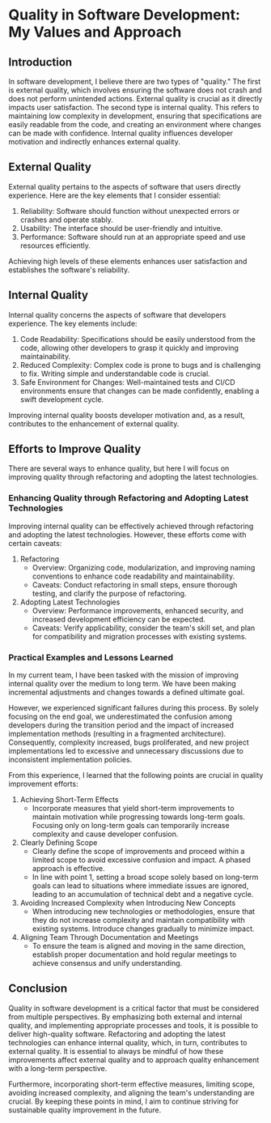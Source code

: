 # Quality in Software Development: My Values and Approach
## Introduction
In software development, I believe there are two types of "quality." The first is external quality, which involves ensuring the software does not crash and does not perform unintended actions. External quality is crucial as it directly impacts user satisfaction. The second type is internal quality. This refers to maintaining low complexity in development, ensuring that specifications are easily readable from the code, and creating an environment where changes can be made with confidence. Internal quality influences developer motivation and indirectly enhances external quality.

## External Quality
External quality pertains to the aspects of software that users directly experience. Here are the key elements that I consider essential:

1. Reliability: Software should function without unexpected errors or crashes and operate stably.
2. Usability: The interface should be user-friendly and intuitive.
3. Performance: Software should run at an appropriate speed and use resources efficiently.

Achieving high levels of these elements enhances user satisfaction and establishes the software's reliability.

## Internal Quality
Internal quality concerns the aspects of software that developers experience. The key elements include:

1. Code Readability: Specifications should be easily understood from the code, allowing other developers to grasp it quickly and improving maintainability.
2. Reduced Complexity: Complex code is prone to bugs and is challenging to fix. Writing simple and understandable code is crucial.
3. Safe Environment for Changes: Well-maintained tests and CI/CD environments ensure that changes can be made confidently, enabling a swift development cycle.

Improving internal quality boosts developer motivation and, as a result, contributes to the enhancement of external quality.

## Efforts to Improve Quality
There are several ways to enhance quality, but here I will focus on improving quality through refactoring and adopting the latest technologies.

### Enhancing Quality through Refactoring and Adopting Latest Technologies
Improving internal quality can be effectively achieved through refactoring and adopting the latest technologies. However, these efforts come with certain caveats:

1. Refactoring
    - Overview: Organizing code, modularization, and improving naming conventions to enhance code readability and maintainability.
    - Caveats: Conduct refactoring in small steps, ensure thorough testing, and clarify the purpose of refactoring.
2. Adopting Latest Technologies
    - Overview: Performance improvements, enhanced security, and increased development efficiency can be expected.
    - Caveats: Verify applicability, consider the team's skill set, and plan for compatibility and migration processes with existing systems.

### Practical Examples and Lessons Learned
In my current team, I have been tasked with the mission of improving internal quality over the medium to long term. We have been making incremental adjustments and changes towards a defined ultimate goal.

However, we experienced significant failures during this process. By solely focusing on the end goal, we underestimated the confusion among developers during the transition period and the impact of increased implementation methods (resulting in a fragmented architecture). Consequently, complexity increased, bugs proliferated, and new project implementations led to excessive and unnecessary discussions due to inconsistent implementation policies.

From this experience, I learned that the following points are crucial in quality improvement efforts:

1. Achieving Short-Term Effects
    - Incorporate measures that yield short-term improvements to maintain motivation while progressing towards long-term goals. Focusing only on long-term goals can temporarily increase complexity and cause developer confusion.
2. Clearly Defining Scope
    - Clearly define the scope of improvements and proceed within a limited scope to avoid excessive confusion and impact. A phased approach is effective.
    - In line with point 1, setting a broad scope solely based on long-term goals can lead to situations where immediate issues are ignored, leading to an accumulation of technical debt and a negative cycle.
3. Avoiding Increased Complexity when Introducing New Concepts
    - When introducing new technologies or methodologies, ensure that they do not increase complexity and maintain compatibility with existing systems. Introduce changes gradually to minimize impact.
4. Aligning Team Through Documentation and Meetings
    - To ensure the team is aligned and moving in the same direction, establish proper documentation and hold regular meetings to achieve consensus and unify understanding.

## Conclusion
Quality in software development is a critical factor that must be considered from multiple perspectives. By emphasizing both external and internal quality, and implementing appropriate processes and tools, it is possible to deliver high-quality software. Refactoring and adopting the latest technologies can enhance internal quality, which, in turn, contributes to external quality. It is essential to always be mindful of how these improvements affect external quality and to approach quality enhancement with a long-term perspective.

Furthermore, incorporating short-term effective measures, limiting scope, avoiding increased complexity, and aligning the team's understanding are crucial. By keeping these points in mind, I aim to continue striving for sustainable quality improvement in the future.
